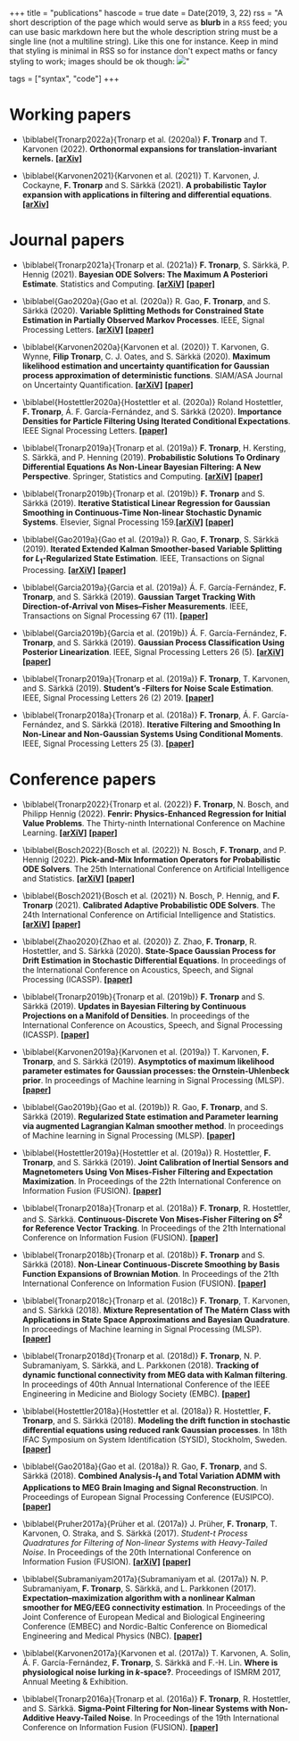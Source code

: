 +++
title = "publications"
hascode = true
date = Date(2019, 3, 22)
rss = "A short description of the page which would serve as **blurb** in a `RSS` feed; you can use basic markdown here but the whole description string must be a single line (not a multiline string). Like this one for instance. Keep in mind that styling is minimal in RSS so for instance don't expect maths or fancy styling to work; images should be ok though: ![](https://upload.wikimedia.org/wikipedia/en/3/32/Rick_and_Morty_opening_credits.jpeg)"

tags = ["syntax", "code"]
+++


# Working papers 

* \biblabel{Tronarp2022a}{Tronarp et al. (2020a)} **F. Tronarp** and T. Karvonen (2022). **Orthonormal expansions for translation-invariant kernels.** **[[arXiv]](https://arxiv.org/abs/2206.08648)**

* \biblabel{Karvonen2021}{Karvonen et al. (2021)} T. Karvonen, J. Cockayne, **F. Tronarp** and S. Särkkä (2021). **A probabilistic Taylor expansion with applications in filtering and differential equations**. **[[arXiv]](https://arxiv.org/abs/2102.00877)**


# Journal papers 

*  \biblabel{Tronarp2021a}{Tronarp et al. (2021a)} **F. Tronarp**, S. Särkkä, P. Hennig (2021). **Bayesian ODE Solvers: The Maximum A Posteriori Estimate**. Statistics and Computing. **[[arXiV]](https://arxiv.org/abs/2004.00623)** **[[paper]](https://link.springer.com/article/10.1007/s11222-021-09993-7)**

* \biblabel{Gao2020a}{Gao et al. (2020a)} R. Gao, **F. Tronarp**, and S. Särkkä (2020). **Variable Splitting Methods for Constrained State Estimation in Partially Observed Markov Processes**. IEEE, Signal Processing Letters. **[[arXiV]](https://arxiv.org/abs/2005.08275)** **[[paper]](https://ieeexplore.ieee.org/abstract/document/9143395)**

* \biblabel{Karvonen2020a}{Karvonen et al. (2020)} T. Karvonen, G. Wynne, **Filip Tronarp**, C. J. Oates, and S. Särkkä (2020). **Maximum likelihood estimation and uncertainty quantification for Gaussian process approximation of deterministic functions**. SIAM/ASA Journal on Uncertainty Quantification. **[[arXiV]](https://arxiv.org/abs/2001.10965)** **[[paper]](https://epubs.siam.org/doi/abs/10.1137/20M1315968)**

* \biblabel{Hostettler2020a}{Hostettler et al. (2020a)} Roland Hostettler, **F. Tronarp**, Á. F. García-Fernández, and S. Särkkä (2020). **Importance Densities for Particle Filtering Using Iterated Conditional Expectations**. IEEE Signal Processing Letters. **[[paper]](https://ieeexplore.ieee.org/abstract/document/8951063)**

* \biblabel{Tronarp2019a}{Tronarp et al. (2019a)} **F. Tronarp**, H. Kersting, S. Särkkä, and P. Henning (2019). **Probabilistic Solutions To Ordinary Differential Equations As Non-Linear Bayesian Filtering: A New Perspective**. Springer, Statistics and Computing. **[[arXiV]](https://arxiv.org/abs/1810.03440)** **[[paper]](https://link.springer.com/article/10.1007/s11222-019-09900-1)**

* \biblabel{Tronarp2019b}{Tronarp et al. (2019b)} **F. Tronarp** and S. Särkkä (2019). **Iterative Statistical Linear Regression for Gaussian Smoothing in Continuous-Time Non-linear Stochastic Dynamic Systems**. Elsevier, Signal Processing 159.**[[arXiV]](https://arxiv.org/abs/1805.11258)** **[[paper]](https://www.sciencedirect.com/science/article/pii/S0165168419300222)**

* \biblabel{Gao2019a}{Gao et al. (2019a)}  R. Gao, **F. Tronarp**, S. Särkkä (2019). **Iterated Extended Kalman Smoother-based Variable Splitting for $L_1$-Regularized State Estimation**. IEEE, Transactions on Signal Processing. **[[arXiV]](https://arxiv.org/abs/1903.08605)** **[[paper]](https://ieeexplore.ieee.org/abstract/document/8805100)**

* \biblabel{Garcia2019a}{Garcia et al. (2019a)} Á. F. García-Fernández, **F. Tronarp**, and S. Särkkä (2019). **Gaussian Target Tracking With Direction-of-Arrival von Mises–Fisher Measurements**. IEEE, Transactions on Signal Processing 67 (11). **[[paper]](https://ieeexplore.ieee.org/abstract/document/8691412)**

* \biblabel{Garcia2019b}{Garcia et al. (2019b)} Á. F. García-Fernández, **F. Tronarp**, and S. Särkkä (2019). **Gaussian Process Classification Using Posterior Linearization**. IEEE, Signal Processing Letters 26 (5). **[[arXiV]](https://arxiv.org/abs/1809.04967)** **[[paper]](https://ieeexplore.ieee.org/abstract/document/8673324)**

*  \biblabel{Tronarp2019a}{Tronarp et al. (2019a)} **F. Tronarp**, T. Karvonen, and S. Särkkä (2019). **Student’s -Filters for Noise Scale Estimation**. IEEE, Signal Processing Letters 26 (2) 2019. **[[paper]](https://ieeexplore.ieee.org/abstract/document/8606947)**

*  \biblabel{Tronarp2018a}{Tronarp et al. (2018a)} **F. Tronarp**, Á. F. García-Fernández, and S. Särkkä (2018). **Iterative Filtering and Smoothing In Non-Linear and Non-Gaussian Systems Using Conditional Moments**. IEEE, Signal Processing Letters 25 (3). **[[paper]](hhttps://ieeexplore.ieee.org/abstract/document/8260875)**




# Conference papers 

* \biblabel{Tronarp2022}{Tronarp et al. (2022)}  **F. Tronarp**, N. Bosch, and Philipp Hennig (2022). **Fenrir: Physics-Enhanced Regression for Initial Value Problems**. The Thirty-ninth International Conference on Machine Learning. **[[arXiV]](https://arxiv.org/abs/2202.01287)** **[[paper]](https://proceedings.mlr.press/v162/tronarp22a)** 

* \biblabel{Bosch2022}{Bosch et al. (2022)} N. Bosch, **F. Tronarp**, and P. Hennig (2022). **Pick-and-Mix Information Operators for Probabilistic ODE Solvers**. The 25th International Conference on Artificial Intelligence and Statistics. **[[arXiV]](https://arxiv.org/abs/2110.10770)** **[[paper]](https://proceedings.mlr.press/v151/bosch22a.html)** 

* \biblabel{Bosch2021}{Bosch et al. (2021)} N. Bosch, P. Hennig, and **F. Tronarp** (2021). **Calibrated Adaptive Probabilistic ODE Solvers**. The 24th International Conference on Artificial Intelligence and Statistics. **[[arXiV]](https://https://arxiv.org/abs/2012.08202)** **[[paper]](http://proceedings.mlr.press/v130/bosch21a.html)** 

* \biblabel{Zhao2020}{Zhao et al. (2020)} Z. Zhao, **F. Tronarp**, R. Hostettler, and S. Särkkä (2020). **State-Space Gaussian Process for Drift Estimation in Stochastic Differential Equations**. In proceedings of the International Conference on Acoustics, Speech, and Signal Processing (ICASSP). **[[paper]](https://ieeexplore.ieee.org/abstract/document/9054472)** 

* \biblabel{Tronarp2019b}{Tronarp et al. (2019b)} **F. Tronarp** and S. Särkkä (2019). **Updates in Bayesian Filtering by Continuous Projections on a Manifold of Densities**. In proceedings of the International Conference on Acoustics, Speech, and Signal Processing (ICASSP). **[[paper]](https://ieeexplore.ieee.org/abstract/document/8682279)** 

* \biblabel{Karvonen2019a}{Karvonen et al. (2019a)} T. Karvonen, **F. Tronarp**, and S. Särkkä (2019). **Asymptotics of maximum likelihood parameter estimates for Gaussian processes: the Ornstein-Uhlenbeck prior**. In proceedings of Machine learning in Signal Processing (MLSP). **[[paper]](https://ieeexplore.ieee.org/abstract/document/8918767)** 

* \biblabel{Gao2019b}{Gao et al. (2019b)}  R. Gao, **F. Tronarp**, and S. Särkkä (2019). **Regularized State estimation and Parameter learning via augmented Lagrangian Kalman smoother method**. In proceedings of Machine learning in Signal Processing (MLSP). **[[paper]](https://ieeexplore.ieee.org/abstract/document/8918821)** 

* \biblabel{Hostettler2019a}{Hostettler et al. (2019a)} R. Hostettler, **F. Tronarp**, and S. Särkkä (2019). **Joint Calibration of Inertial Sensors and Magnetometers Using Von Mises-Fisher Filtering and Expectation Maximization**. In Proceedings of the 22th International Conference on Information Fusion (FUSION). **[[paper]](https://ieeexplore.ieee.org/abstract/document/9011257)** 

* \biblabel{Tronarp2018a}{Tronarp et al. (2018a)} **F. Tronarp**, R. Hostettler, and S. Särkkä. **Continuous-Discrete Von Mises-Fisher Filtering on $S^2$ for Reference Vector Tracking**. In Proceedings of the 21th International Conference on Information Fusion (FUSION). **[[paper]](https://ieeexplore.ieee.org/abstract/document/8455299)** 

* \biblabel{Tronarp2018b}{Tronarp et al. (2018b)} **F. Tronarp** and S. Särkkä (2018). **Non-Linear Continuous-Discrete Smoothing by Basis Function Expansions of Brownian Motion**. In Proceedings of the 21th International Conference on Information Fusion (FUSION). **[[paper]](https://ieeexplore.ieee.org/abstract/document/8455493)** 

* \biblabel{Tronarp2018c}{Tronarp et al. (2018c)} **F. Tronarp**, T. Karvonen, and S. Särkkä (2018). **Mixture Representation of The Matérn Class with Applications in State Space Approximations and Bayesian Quadrature**. In proceedings of Machine learning in Signal Processing (MLSP). **[[paper]](https://ieeexplore.ieee.org/abstract/document/8516992)** 

* \biblabel{Tronarp2018d}{Tronarp et al. (2018d)} **F. Tronarp**, N. P. Subramaniyam, S. Särkkä, and L. Parkkonen (2018). **Tracking of dynamic functional connectivity from MEG data with Kalman filtering**. In proceedings of 40th Annual International Conference of the IEEE Engineering in Medicine and Biology Society (EMBC). **[[paper]](https://ieeexplore.ieee.org/abstract/document/8512456)** 

* \biblabel{Hostettler2018a}{Hostettler et al. (2018a)} R. Hostettler, **F. Tronarp**, and S. Särkkä (2018). **Modeling the drift function in stochastic differential equations using reduced rank Gaussian processes**. In 18th IFAC Symposium on System Identification (SYSID), Stockholm, Sweden. **[[paper]](https://www.sciencedirect.com/science/article/pii/S2405896318317981)** 

* \biblabel{Gao2018a}{Gao et al. (2018a)}  R. Gao, **F. Tronarp**, and S. Särkkä (2018). **Combined Analysis-$l_1$ and Total Variation ADMM with Applications to MEG Brain Imaging and Signal Reconstruction**. In Proceedings of European Signal Processing Conference (EUSIPCO). **[[paper]](https://ieeexplore.ieee.org/abstract/document/8553122)** 

* \biblabel{Pruher2017a}{Prüher et al. (2017a)} J. Prüher, **F. Tronarp**, T. Karvonen, O. Straka, and S. Särkkä (2017). *Student-t Process Quadratures for Filtering of Non-linear Systems with Heavy-Tailed Noise*. In Proceedings of the 20th International Conference on Information Fusion (FUSION). **[[arXiV]](https://arxiv.org/abs/1703.05189)** **[[paper]](https://ieeexplore.ieee.org/abstract/document/8009742)** 

* \biblabel{Subramaniyam2017a}{Subramaniyam et al. (2017a)} N. P. Subramaniyam, **F. Tronarp**, S. Särkkä, and L. Parkkonen (2017). **Expectation–maximization algorithm with a nonlinear Kalman smoother for MEG/EEG connectivity estimation**. In Proceedings of the Joint Conference of European Medical and Biological Engineering Conference (EMBEC) and Nordic-Baltic Conference on Biomedical Engineering and Medical Physics (NBC). **[[paper]](https://link.springer.com/chapter/10.1007/978-981-10-5122-7_191)** 

* \biblabel{Karvonen2017a}{Karvonen et al. (2017a)} T. Karvonen, A. Solin, Á. F. García-Fernández, **F. Tronarp**, S. Särkkä and F.-H. Lin. **Where is physiological noise lurking in $k$-space?**. Proceedings of ISMRM 2017, Annual Meeting & Exhibition.

*  \biblabel{Tronarp2016a}{Tronarp et al. (2016a)} **F. Tronarp**, R. Hostettler, and S. Särkkä. **Sigma-Point Filtering for Non-linear Systems with Non-Additive Heavy-Tailed Noise**. In Proceedings of the 19th International Conference on Information Fusion (FUSION). **[[paper]](https://ieeexplore.ieee.org/abstract/document/7528109)** 


